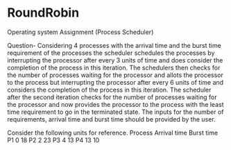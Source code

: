 # RoundRobin
Operating system Assignment (Process Scheduler)  

Question-
 Considering 4 processes with the arrival time and the burst time requirement of the processes the scheduler 
 schedules the processes by interrupting the processor after every 3 units of time and does consider the completion
 of the process in this iteration. The schedulers then checks for the number of processes waiting for the processor 
 and allots the processor to the process but interrupting the processor after every 6 units of time and considers the
 completion of the process in this iteration. The scheduler after the second iteration checks for the number of 
 processes waiting for the processor and now provides the processor to the process with the least time requirement 
 to go in the terminated state. The inputs for the number of requirements, arrival time and burst time should be 
 provided by the user. 
 
Consider the following units for reference.
Process            Arrival time         Burst time 
P1                      0                  18 
P2                      2                  23
P3                      4                  13 
P4                     13                  10 

